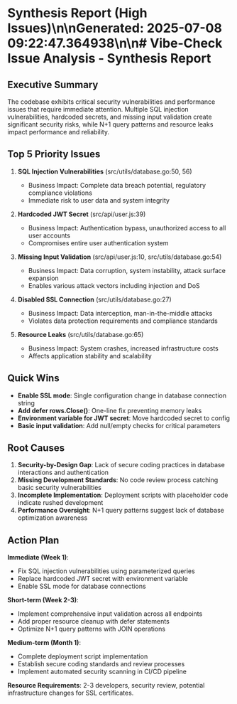 # Synthesis Report (High Issues)\n\nGenerated: 2025-07-08 09:22:47.364938\n\n# Vibe-Check Issue Analysis - Synthesis Report

## Executive Summary

The codebase exhibits critical security vulnerabilities and performance issues that require immediate attention. Multiple SQL injection vulnerabilities, hardcoded secrets, and missing input validation create significant security risks, while N+1 query patterns and resource leaks impact performance and reliability.

## Top 5 Priority Issues

1. **SQL Injection Vulnerabilities** (src/utils/database.go:50, 56)
   - Business Impact: Complete data breach potential, regulatory compliance violations
   - Immediate risk to user data and system integrity

2. **Hardcoded JWT Secret** (src/api/user.js:39)
   - Business Impact: Authentication bypass, unauthorized access to all user accounts
   - Compromises entire user authentication system

3. **Missing Input Validation** (src/api/user.js:10, src/utils/database.go:54)
   - Business Impact: Data corruption, system instability, attack surface expansion
   - Enables various attack vectors including injection and DoS

4. **Disabled SSL Connection** (src/utils/database.go:27)
   - Business Impact: Data interception, man-in-the-middle attacks
   - Violates data protection requirements and compliance standards

5. **Resource Leaks** (src/utils/database.go:65)
   - Business Impact: System crashes, increased infrastructure costs
   - Affects application stability and scalability

## Quick Wins

- **Enable SSL mode**: Single configuration change in database connection string
- **Add defer rows.Close()**: One-line fix preventing memory leaks
- **Environment variable for JWT secret**: Move hardcoded secret to config
- **Basic input validation**: Add null/empty checks for critical parameters

## Root Causes

1. **Security-by-Design Gap**: Lack of secure coding practices in database interactions and authentication
2. **Missing Development Standards**: No code review process catching basic security vulnerabilities
3. **Incomplete Implementation**: Deployment scripts with placeholder code indicate rushed development
4. **Performance Oversight**: N+1 query patterns suggest lack of database optimization awareness

## Action Plan

**Immediate (Week 1)**:
- Fix SQL injection vulnerabilities using parameterized queries
- Replace hardcoded JWT secret with environment variable
- Enable SSL mode for database connections

**Short-term (Week 2-3)**:
- Implement comprehensive input validation across all endpoints
- Add proper resource cleanup with defer statements
- Optimize N+1 query patterns with JOIN operations

**Medium-term (Month 1)**:
- Complete deployment script implementation
- Establish secure coding standards and review processes
- Implement automated security scanning in CI/CD pipeline

**Resource Requirements**: 2-3 developers, security review, potential infrastructure changes for SSL certificates.